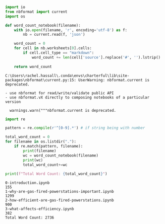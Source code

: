 ```python
import io
from nbformat import current
import os

def word_count_notebook(filename):
    with io.open(filename, 'r', encoding='utf-8') as f:
        nb = current.read(f, 'json')

    word_count = 0
    for cell in nb.worksheets[0].cells:
        if cell.cell_type == "markdown":
            word_count += len(cell['source'].replace('#', '').lstrip().split(' '))
            
    return word_count
```

    C:\Users\rachel.hassall\.conda\envs\charterful\lib\site-packages\nbformat\current.py:15: UserWarning: nbformat.current is deprecated.
    
    - use nbformat for read/write/validate public API
    - use nbformat.vX directly to composing notebooks of a particular version
    
      warnings.warn("""nbformat.current is deprecated.
    


```python
import re

pattern = re.compile(r'^[0-9].*') # if string being with number

total_word_count = 0
for filename in os.listdir("."):
    if re.match(pattern, filename):
        print(filename)
        wc = word_count_notebook(filename)
        print(wc)
        total_word_count+=wc
        
print(f"Total Word Count: {total_word_count}")
```

    0-introduction.ipynb
    155
    1-why-are-gas-fired-powerstations-important.ipynb
    1299
    2-how-efficient-are-gas-fired-powerstations.ipynb
    900
    3-what-affects-efficiency.ipynb
    382
    Total Word Count: 2736
    


```python

```
